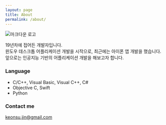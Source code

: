 ```yaml
---
layout: page
title: About
permalink: /about/
---
```


![마크다운 로고](https://raw.github.com/dcurtis/markdown-mark/master/png/208x128.png)


19년차에 접어든 개발자입니다.<br/>
윈도우 데스크톱 어플리케이션 개발을 시작으로,
최근에는 아이폰 앱 개발을 했습니다.<br/>
앞으로는 인공지능 기반의 어플리케이션 개발을 해보고자 합니다.



### Language

* C/C++, Visual Basic, Visual C++, C# 
* Objective C, Swift
* Python



### Contact me

[keonsu.jin@gmail.com](mailto:keonsu.jin@gmail.com)
